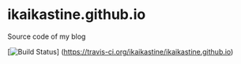 # ikaikastine.github.io
Source code of my blog

[![Build Status](https://travis-ci.org/ikaikastine/ikaikastine.github.io.svg?branch=master)]
(https://travis-ci.org/ikaikastine/ikaikastine.github.io)

